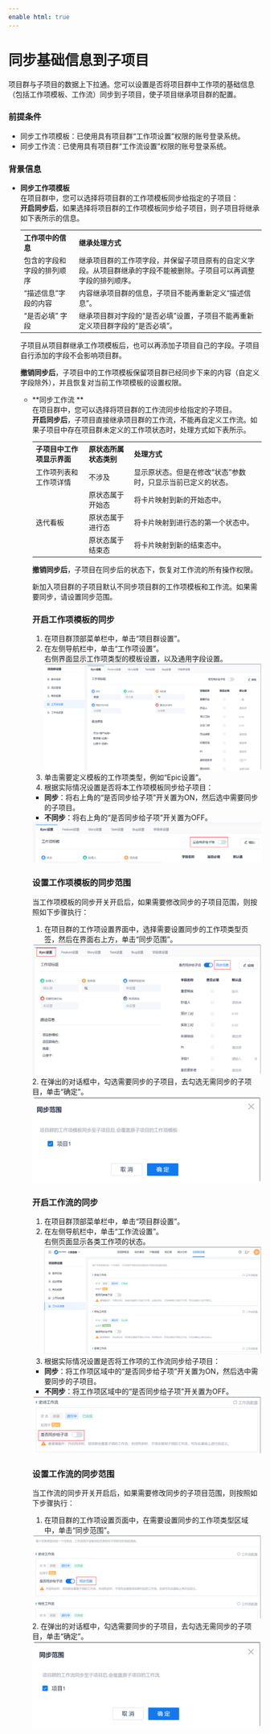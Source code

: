 ```yaml
---
enable html: true
---
```

# 同步基础信息到子项目

项目群与子项目的数据上下拉通。您可以设置是否将项目群中工作项的基础信息（包括工作项模板、工作流）同步到子项目，使子项目继承项目群的配置。

### 前提条件
* 同步工作项模板：已使用具有项目群“工作项设置”权限的账号登录系统。
* 同步工作流：已使用具有项目群“工作流设置”权限的账号登录系统。

### 背景信息
* **同步工作项模板**        
  在项目群中，您可以选择将项目群的工作项模板同步给指定的子项目：                       
  **开启同步后**，如果选择将项目群的工作项模板同步给子项目，则子项目将继承如下表所示的信息。       
  <table>
<tr>
    <th>工作项中的信息</th>
    <th>继承处理方式</th>
</tr>
<tr>
    <td>包含的字段和字段的排列顺序</td>
        <td>继承项目群的工作项字段，并保留子项目原有的自定义字段。从项目群继承的字段不能被删除。子项目可以再调整字段的排列顺序。</td>
</tr>
<tr>
    <td>“描述信息”字段的内容</td>
    <td> 内容继承项目群的信息，子项目不能再重新定义“描述信息”。</td>
</tr>
<tr>
    <td>“是否必填” 字段 </td>
    <td>继承项目群对字段的“是否必填”设置，子项目不能再重新定义项目群字段的“是否必填”。</td>
    </tr>
</table>

  子项目从项目群继承工作项模板后，也可以再添加子项目自己的字段。子项目自行添加的字段不会影响项目群。     
    
  **撤销同步后**，子项目中的工作项模板保留项目群已经同步下来的内容（自定义字段除外），并且恢复对当前工作项模板的设置权限。

* **同步工作流 **          
  在项目群中，您可以选择将项目群的工作流同步给指定的子项目。       
   **开启同步后**，子项目直接继承项目群的工作流，不能再自定义工作流。如果子项目中存在项目群未定义的工作项状态时，处理方式如下表所示。
   <table>
<tr>
    <th>子项目中工作项显示界面</th>
    <th>原状态所属状态类别</th>
    <th>处理方式</th>
</tr>
<tr>
    <td>工作项列表和工作项详情 </td>
    <td>不涉及 </td>
    <td>显示原状态。但是在修改“状态”参数时，只显示当前已定义的状态。</td>
</tr>
<tr>
    <td rowspan="3">迭代看板</td>
    <td>原状态属于开始态 </td>
    <td>将卡片映射到新的开始态中。</td>
</tr>
<tr>
    <td>原状态属于进行态</td>
    <td>将卡片映射到进行态的第一个状态中。</td>
    </tr>
<tr>
    <td>原状态属于结束态</td>
    <td>将卡片映射到新的结束态中。</td>
    </tr>
</table>
   
   **撤销同步后**，子项目在同步后的状态下，恢复对工作流的所有操作权限。

新加入项目群的子项目默认不同步项目群的工作项模板和工作流。如果需要同步，请设置同步范围。

### 开启工作项模板的同步
1. 在项目群顶部菜单栏中，单击“项目群设置”。
2. 在左侧导航栏中，单击“工作项设置”。           
     右侧界面显示工作项类型的模板设置，以及通用字段设置。           
     <img src="fig/项目群-工作项-字段.png" style="zoom:50%">        
3. 单击需要定义模板的工作项类型，例如“Epic设置”。      
4. 根据实际情况设置是否将本工作项模板同步给子项目：
  * **同步**：将右上角的“是否同步给子项”开关置为ON，然后选中需要同步的子项目。
  * **不同步**：将右上角的“是否同步给子项”开关置为OFF。      
  <img src="fig/项目群-工作项-同步.png" style="zoom:50%">

### 设置工作项模板的同步范围      
当工作项模板的同步开关开启后，如果需要修改同步的子项目范围，则按照如下步骤执行：         
1. 在项目群的工作项设置界面中，选择需要设置同步的工作项类型页签，然后在界面右上方，单击“同步范围”。      
  <img src="fig/项目群-工作项-同步范围01.png" style="zoom:50%">            
2. 在弹出的对话框中，勾选需要同步的子项目，去勾选无需同步的子项目，单击“确定”。              
  <img src="fig/项目群-工作项-同步范围02.png" style="zoom:50%">     
  
### 开启工作流的同步

1. 在项目群顶部菜单栏中，单击“项目群设置”。
2. 在左侧导航栏中，单击“工作流设置”。    
    右侧页面显示各类工作项的状态。      
    <img src="fig/项目群-工作流设置01.png" style="zoom:50%">        
3. 根据实际情况设置是否将工作项的工作流同步给子项目：    
  * **同步**：将工作项区域中的“是否同步给子项”开关置为ON，然后选中需要同步的子项目。     
  * **不同步**：将工作项区域中的“是否同步给子项”开关置为OFF。        
  <img src="fig/项目群-工作流-同步.png" style="zoom:50%">

### 设置工作流的同步范围         
当工作流的同步开关开启后，如果需要修改同步的子项目范围，则按照如下步骤执行：         
1. 在项目群的工作项设置页面中，在需要设置同步的工作项类型区域中，单击“同步范围”。      
  <img src="fig/项目群-工作流-同步范围01.png" style="zoom:50%">            
2. 在弹出的对话框中，勾选需要同步的子项目，去勾选无需同步的子项目，单击“确定”。              
  <img src="fig/项目群-工作流-同步范围02.png" style="zoom:50%">     

